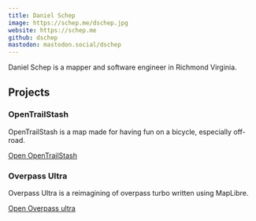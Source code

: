 ```yaml
---
title: Daniel Schep
image: https://schep.me/dschep.jpg
website: https://schep.me
github: dschep
mastodon: mastodon.social/dschep
---
```

Daniel Schep is a mapper and software engineer in Richmond Virginia.

## Projects

### OpenTrailStash

OpenTrailStash is a map made for having fun on a bicycle, especially off-road.

[Open OpenTrailStash](https://open.trailsta.sh)

### Overpass Ultra

Overpass Ultra is a reimagining of overpass turbo written using MapLibre.

[Open Overpass ultra](https://overpass-ultra.us)
